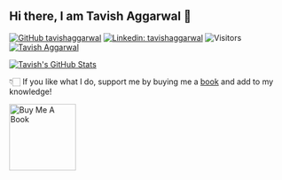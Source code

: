 ## Hi there, I am Tavish Aggarwal 👋

[![GitHub tavishaggarwal](https://img.shields.io/github/followers/tavishaggarwal?label=follow&style=social)](https://github.com/tavishaggarwal)
[![Linkedin: tavishaggarwal](https://img.shields.io/badge/Tavish%20Aggarwal-blue?style=flat-square&logo=Linkedin&logoColor=white&link=https://www.linkedin.com/in/tavishaggarwal/)](https://www.linkedin.com/in/tavishaggarwal/)
![Visitors](https://visitor-badge.glitch.me/badge?page_id=tavishaggarwal&left_color=gray&right_color=blue)
[![Tavish Aggarwal](https://img.shields.io/badge/website-tavishaggarwal-blue?style=flat&logo=appveyor&link=https://tavishaggarwal.com)](https://tavishaggarwal.com)

[![Tavish's GitHub Stats](https://github-readme-stats.vercel.app/api?username=tavishaggarwal&hide=issues&count_private=true&show_icons=true&theme=calm)]()

👇🏻 If you like what I do, support me by buying me a [book](https://www.buymeacoffee.com/tavishaggarwal) and add to my knowledge! 

<a href="hhttps://www.buymeacoffee.com/tavishaggarwal" target="_blank"><img src="https://cdn.buymeacoffee.com/buttons/v2/default-white.png" alt="Buy Me A Book" width="120" ></a>

  
<!--
**tavishaggarwal/tavishaggarwal** is a ✨ _special_ ✨ repository because its `README.md` (this file) appears on your GitHub profile.

Here are some ideas to get you started:

- 🔭 I’m currently working on ...
- 🌱 I’m currently learning ...
- 👯 I’m looking to collaborate on ...
- 🤔 I’m looking for help with ...
- 💬 Ask me about ...
- 📫 How to reach me: ...
- 😄 Pronouns: ...
- ⚡ Fun fact: ...
-->
